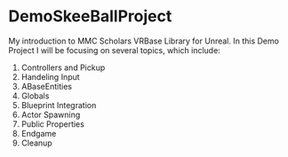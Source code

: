 # DemoSkeeBallProject
My introduction to MMC Scholars VRBase Library for Unreal. 
In this Demo Project I will be focusing on several topics, which include:
1. Controllers and Pickup
2. Handeling Input
3. ABaseEntities
4. Globals
5. Blueprint Integration
6. Actor Spawning
7. Public Properties
8. Endgame
9. Cleanup
